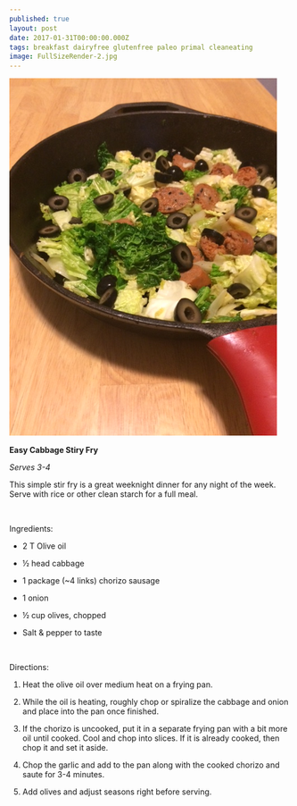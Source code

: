 ```yaml
---
published: true
layout: post
date: 2017-01-31T00:00:00.000Z
tags: breakfast dairyfree glutenfree paleo primal cleaneating 
image: FullSizeRender-2.jpg
---
```


![IMG_4692.JPG](/content/IMG_4692.JPG)

**Easy Cabbage Stiry Fry**

*Serves 3-4*

This simple stir fry is a great weeknight dinner for any night of the week. Serve with rice or other clean starch for a full meal.


<br>

Ingredients:

* 2 T Olive oil

* ½ head cabbage

* 1 package (~4 links) chorizo sausage

* 1 onion

* ½ cup olives, chopped

* Salt & pepper to taste

<br>

Directions:

1. Heat the olive oil over medium heat on a frying pan.

2. While the oil is heating, roughly chop or spiralize the cabbage and onion and place into the pan once finished. 

3. If the chorizo is uncooked, put it in a separate frying pan with a bit more oil until cooked. Cool and chop into slices. If it is already cooked, then chop it and set it aside.

4. Chop the garlic and add to the pan along with the cooked chorizo and saute for 3-4 minutes. 

5. Add olives and adjust seasons right before serving. 
